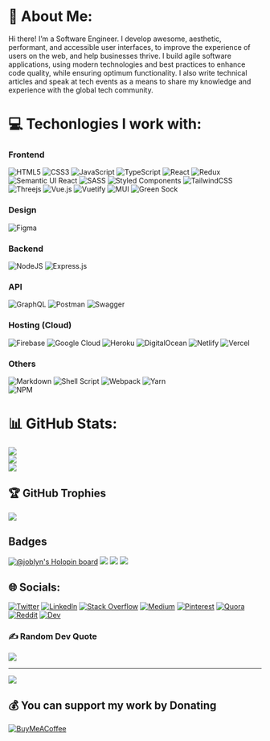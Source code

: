 # 💫 About Me:
Hi there! I’m a Software Engineer. I develop awesome, aesthetic, performant, and accessible user interfaces, to improve the experience of users on the web, and help businesses thrive. I build agile software applications, using modern technologies and best practices to enhance code quality, while ensuring optimum functionality. I also write technical articles and speak at tech events as a means to share my knowledge and experience with the global tech community.  

# 💻 Techonlogies I work with:
### Frontend 
 ![HTML5](https://img.shields.io/badge/html5-%23E34F26.svg?style=for-the-badge&logo=html5&logoColor=white) 
 ![CSS3](https://img.shields.io/badge/css3-%231572B6.svg?style=for-the-badge&logo=css3&logoColor=white) 
 ![JavaScript](https://img.shields.io/badge/javascript-%23323330.svg?style=for-the-badge&logo=javascript&logoColor=%23F7DF1E) 
 ![TypeScript](https://img.shields.io/badge/typescript-%23007ACC.svg?style=for-the-badge&logo=typescript&logoColor=white)
 ![React](https://img.shields.io/badge/react-%2320232a.svg?style=for-the-badge&logo=react&logoColor=%2361DAFB) 
 ![Redux](https://img.shields.io/badge/redux-%23593d88.svg?style=for-the-badge&logo=redux&logoColor=white) 
 ![Semantic UI React](https://img.shields.io/badge/Semantic%20UI%20React-%2335BDB2.svg?style=for-the-badge&logo=SemanticUIReact&logoColor=white) 
 ![SASS](https://img.shields.io/badge/SASS-hotpink.svg?style=for-the-badge&logo=SASS&logoColor=white) 
 ![Styled Components](https://img.shields.io/badge/styled--components-DB7093?style=for-the-badge&logo=styled-components&logoColor=white) 
 ![TailwindCSS](https://img.shields.io/badge/tailwindcss-%2338B2AC.svg?style=for-the-badge&logo=tailwind-css&logoColor=white) 
 ![Threejs](https://img.shields.io/badge/threejs-black?style=for-the-badge&logo=three.js&logoColor=white) 
 ![Vue.js](https://img.shields.io/badge/vuejs-%2335495e.svg?style=for-the-badge&logo=vuedotjs&logoColor=%234FC08D) 
 ![Vuetify](https://img.shields.io/badge/Vuetify-1867C0?style=for-the-badge&logo=vuetify&logoColor=AEDDFF)
 ![MUI](https://img.shields.io/badge/MUI-%230081CB.svg?style=for-the-badge&logo=material-ui&logoColor=white)
 ![Green Sock](https://img.shields.io/badge/green%20sock-88CE02?style=for-the-badge&logo=greensock&logoColor=white)
 
 ### Design
 ![Figma](https://img.shields.io/badge/figma-%23F24E1E.svg?style=for-the-badge&logo=figma&logoColor=white)
 
 ### Backend 
 ![NodeJS](https://img.shields.io/badge/node.js-6DA55F?style=for-the-badge&logo=node.js&logoColor=white) ![Express.js](https://img.shields.io/badge/express.js-%23404d59.svg?style=for-the-badge&logo=express&logoColor=%2361DAFB)
 
 
 ### API
 ![GraphQL](https://img.shields.io/badge/-GraphQL-E10098?style=for-the-badge&logo=graphql&logoColor=white) 
 ![Postman](https://img.shields.io/badge/Postman-FF6C37?style=for-the-badge&logo=postman&logoColor=white) 
 ![Swagger](https://img.shields.io/badge/-Swagger-%23Clojure?style=for-the-badge&logo=swagger&logoColor=white)
 
 ### Hosting (Cloud)
  ![Firebase](https://img.shields.io/badge/firebase-%23039BE5.svg?style=for-the-badge&logo=firebase)
  ![Google Cloud](https://img.shields.io/badge/Google%20Cloud-%234285F4.svg?style=for-the-badge&logo=google-cloud&logoColor=white)
  ![Heroku](https://img.shields.io/badge/heroku-%23430098.svg?style=for-the-badge&logo=heroku&logoColor=white) 
  ![DigitalOcean](https://img.shields.io/badge/DigitalOcean-%230167ff.svg?style=for-the-badge&logo=digitalOcean&logoColor=white) 
  ![Netlify](https://img.shields.io/badge/netlify-%23000000.svg?style=for-the-badge&logo=netlify&logoColor=#00C7B7) 
  ![Vercel](https://img.shields.io/badge/vercel-%23000000.svg?style=for-the-badge&logo=vercel&logoColor=white)

### Others
![Markdown](https://img.shields.io/badge/markdown-%23000000.svg?style=for-the-badge&logo=markdown&logoColor=white) ![Shell Script](https://img.shields.io/badge/shell_script-%23121011.svg?style=for-the-badge&logo=gnu-bash&logoColor=white) 
![Webpack](https://img.shields.io/badge/webpack-%238DD6F9.svg?style=for-the-badge&logo=webpack&logoColor=black) 
![Yarn](https://img.shields.io/badge/yarn-%232C8EBB.svg?style=for-the-badge&logo=yarn&logoColor=white) 	 
![NPM](https://img.shields.io/badge/NPM-%23000000.svg?style=for-the-badge&logo=npm&logoColor=white) 

# 📊 GitHub Stats:
![](https://github-readme-stats.vercel.app/api?username=Joblyn&theme=nightowl&hide_border=true&include_all_commits=true&count_private=true)<br/>
![](https://github-readme-streak-stats.herokuapp.com/?user=Joblyn&theme=nightowl&hide_border=true)<br/>
![](https://github-readme-stats.vercel.app/api/top-langs/?username=Joblyn&theme=nightowl&hide_border=true&include_all_commits=true&count_private=true&layout=compact)

## 🏆 GitHub Trophies
![](https://github-profile-trophy.vercel.app/?username=Joblyn&theme=radical&no-frame=true&no-bg=true&margin-w=4)

## Badges
[![@joblyn's Holopin board](https://holopin.io/api/user/board?user=joblyn)](https://holopin.io/@joblyn)
![](https://res.cloudinary.com/practicaldev/image/fetch/s--mvoi2vUk--/c_limit,f_auto,fl_progressive,q_80,w_180/https://dev-to-uploads.s3.amazonaws.com/uploads/badge/badge_image/2/1-year-badge.png)
![](https://res.cloudinary.com/practicaldev/image/fetch/s--7LzjnbaB--/c_limit,f_auto,fl_progressive,q_80,w_180/https://dev-to-uploads.s3.amazonaws.com/uploads/badge/badge_image/9/2year-Badge-shadow__1_.png)
![](https://res.cloudinary.com/practicaldev/image/fetch/s--ajGtUgSU--/c_limit,f_auto,fl_progressive,q_80,w_180/https://dev-to-uploads.s3.amazonaws.com/uploads/badge/badge_image/80/hacktoberfest2020-badge_2.png)


## 🌐 Socials:
[![Twitter](https://img.shields.io/badge/Twitter-%231DA1F2.svg?logo=Twitter&logoColor=white)](https://twitter.com/Joblyn) 
[![LinkedIn](https://img.shields.io/badge/LinkedIn-%230077B5.svg?logo=linkedin&logoColor=white)](https://www.linkedin.com/in/job-oaikhenah-5056111a1/)
[![Stack Overflow](https://img.shields.io/badge/-Stackoverflow-FE7A16?logo=stack-overflow&logoColor=white)](https://stackoverflow.com/users/13444992)
[![Medium](https://img.shields.io/badge/Medium-12100E?logo=medium&logoColor=white)](https://medium.com/@oaikhenahjob)
[![Pinterest](https://img.shields.io/badge/Pinterest-%23E60023.svg?logo=Pinterest&logoColor=white)](https://www.pinterest.com/JobOaikhenah/) 
[![Quora](https://img.shields.io/badge/Quora-%23B92B27.svg?logo=Quora&logoColor=white)](https://www.quora.com/profile/Oaikhenah-Job) 
[![Reddit](https://img.shields.io/badge/Reddit-%23FF4500.svg?logo=Reddit&logoColor=white)](https://reddit.com/user/Joblyn)
[![Dev](https://img.shields.io/badge/DEV-%23000000.svg?logo=dev&logoColor=white)](https://dev.to/joblyn)


### ✍️ Random Dev Quote
![](https://quotes-github-readme.vercel.app/api?type=horizontal&theme=radical)

---
[![](https://visitcount.itsvg.in/api?id=Joblyn&icon=0&color=3)](https://visitcount.itsvg.in)

  ## 💰 You can support my work by Donating
  [![BuyMeACoffee](https://img.shields.io/badge/Buy%20Me%20a%20Coffee-ffdd00?style=for-the-badge&logo=buy-me-a-coffee&logoColor=black)](https://buymeacoffee.com/Joblyn ) 
  
